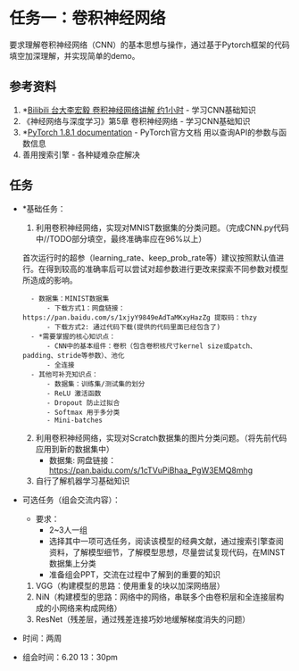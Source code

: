 # 任务一：卷积神经网络
要求理解卷积神经网络（CNN）的基本思想与操作，通过基于Pytorch框架的代码填空加深理解，并实现简单的demo。

## 参考资料
1. \*[Bilibili 台大李宏毅 卷积神经网络讲解 约1小时](https://www.bilibili.com/video/BV1Lb411b7BS?from=search&seid=41737188674805425) - 学习CNN基础知识
2. 《神经网络与深度学习》第5章 卷积神经网络 - 学习CNN基础知识
3. \*[PyTorch 1.8.1 documentation](https://pytorch.org/docs/stable/index.html) - PyTorch官方文档 用以查询API的参数与函数信息
4. 善用搜索引擎 - 各种疑难杂症解决

## 任务

- \*基础任务：
    1. 利用卷积神经网络，实现对MNIST数据集的分类问题。（完成CNN.py代码中//TODO部分填空，最终准确率应在96%以上）
    
    首次运行时的超参（learning_rate、keep_prob_rate等）建议按照默认值进行。在得到较高的准确率后可以尝试对超参数进行更改来探索不同参数对模型所造成的影响。
    
        - 数据集：MINIST数据集 
            - 下载方式1：网盘链接：https://pan.baidu.com/s/1xjyY9849eAdTaMKxyHazZg 提取码：thzy 
            - 下载方式2: 通过代码下载(提供的代码里面已经包含了)
        - *需要掌握的核心知识点：
            - CNN中的基本组件：卷积（包含卷积核尺寸kernel size或patch、padding、stride等参数）、池化
            - 全连接
        - 其他可补充知识点：
            - 数据集：训练集/测试集的划分
            - ReLU 激活函数
            - Dropout 防止过拟合
            - Softmax 用于多分类
            - Mini-batches
    
    2. 利用卷积神经网络，实现对Scratch数据集的图片分类问题。（将先前代码应用到新的数据集中）
        - 数据集: 网盘链接：https://pan.baidu.com/s/1cTVuPiBhaa_PgW3EMQ8mhg
    3. 自行了解机器学习基础知识


- 可选任务（组会交流内容）：
    - 要求：
        - 2~3人一组
        - 选择其中一项可选任务，阅读该模型的经典文献，通过搜索引擎查阅资料，了解模型细节，了解模型思想，尽量尝试复现代码，在MINST数据集上分类
        - 准备组会PPT，交流在过程中了解到的重要的知识
    1. VGG（构建模型的思路：使用重复的块以加深网络层）
    2. NiN（构建模型的思路：网络中的网络，串联多个由卷积层和全连接层构成的小网络来构成网络）
    3. ResNet（残差层，通过残差连接巧妙地缓解梯度消失的问题）
    
- 时间：两周
- 组会时间：6.20 13：30pm

